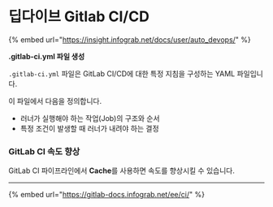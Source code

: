 # 딥다이브 Gitlab CI/CD

{% embed url="https://insight.infograb.net/docs/user/auto_devops/" %}

**.gitlab-ci.yml 파일 생성**

`.gitlab-ci.yml` 파일은 GitLab CI/CD에 대한 특정 지침을 구성하는 YAML 파일입니다.

이 파일에서 다음을 정의합니다.

* 러너가 실행해야 하는 작업(Job)의 구조와 순서
* 특정 조건이 발생할 때 러너가 내려야 하는 결정



### GitLab CI 속도 향상 <a href="#gitlab-ci" id="gitlab-ci"></a>

GitLab CI 파이프라인에서 **Cache**를 사용하면 속도를 향상시킬 수 있습니다.



***

{% embed url="https://gitlab-docs.infograb.net/ee/ci/" %}

